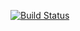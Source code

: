 [![Build Status](https://travis-ci.org/kimpea/ecommerce.svg?branch=master)](https://travis-ci.org/kimpea/ecommerce)
